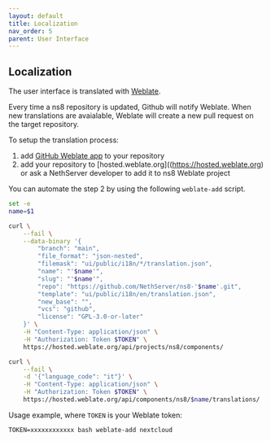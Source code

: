 ```yaml
---
layout: default
title: Localization
nav_order: 5
parent: User Interface
---
```


## Localization

The user interface is translated with [Weblate](https://hosted.weblate.org/projects/ns8/).

Every time a ns8 repository is updated, Github will notify Weblate.
When new translations are avaialable, Weblate will create a new pull request on the target repository.

To setup the translation process:

1. add [GitHub Weblate app](https://docs.weblate.org/en/latest/admin/continuous.html#github-setup) to your repository
2. add your repository to [hosted.weblate.org]((https://hosted.weblate.org) or ask a NethServer developer to add it to ns8 Weblate project

You can automate the step 2 by using the following `weblate-add` script.

```bash
set -e
name=$1

curl \
    --fail \
    --data-binary '{
        "branch": "main",
        "file_format": "json-nested",
        "filemask": "ui/public/i18n/*/translation.json",
        "name": "'$name'",
        "slug": "'$name'",
        "repo": "https://github.com/NethServer/ns8-'$name'.git",
        "template": "ui/public/i18n/en/translation.json",
        "new_base": "",
        "vcs": "github",
        "license": "GPL-3.0-or-later"
    }' \
    -H "Content-Type: application/json" \
    -H "Authorization: Token $TOKEN" \
    https://hosted.weblate.org/api/projects/ns8/components/

curl \
    --fail \
    -d '{"language_code": "it"}' \
    -H "Content-Type: application/json" \
    -H "Authorization: Token $TOKEN" \
    https://hosted.weblate.org/api/components/ns8/$name/translations/
```

Usage example, where `TOKEN` is your Weblate token:
```
TOKEN=xxxxxxxxxxxx bash weblate-add nextcloud
```
